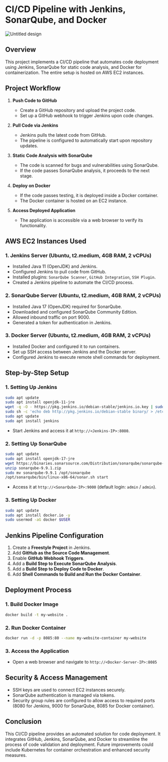 # CI/CD Pipeline with Jenkins, SonarQube, and Docker
![Untitled design](https://github.com/user-attachments/assets/21c8087b-c943-4a37-a57c-313699f54794)
## Overview

This project implements a CI/CD pipeline that automates code deployment using Jenkins, SonarQube for static code analysis, and Docker for containerization. The entire setup is hosted on AWS EC2 instances.

## Project Workflow
1. **Push Code to GitHub**
   - Create a GitHub repository and upload the project code.
   - Set up a GitHub webhook to trigger Jenkins upon code changes.

2. **Pull Code via Jenkins**
   - Jenkins pulls the latest code from GitHub.
   - The pipeline is configured to automatically start upon repository updates.

3. **Static Code Analysis with SonarQube**
   - The code is scanned for bugs and vulnerabilities using SonarQube.
   - If the code passes SonarQube analysis, it proceeds to the next stage.

4. **Deploy on Docker**
   - If the code passes testing, it is deployed inside a Docker container.
   - The Docker container is hosted on an EC2 instance.

5. **Access Deployed Application**
   - The application is accessible via a web browser to verify its functionality.

## AWS EC2 Instances Used
### 1. Jenkins Server (Ubuntu, t2.medium, 4GB RAM, 2 vCPUs)
- Installed Java 11 (OpenJDK) and Jenkins.
- Configured Jenkins to pull code from GitHub.
- Installed plugins: `SonarQube Scanner`, `GitHub Integration`, `SSH Plugin`.
- Created a Jenkins pipeline to automate the CI/CD process.

### 2. SonarQube Server (Ubuntu, t2.medium, 4GB RAM, 2 vCPUs)
- Installed Java 17 (OpenJDK) required for SonarQube.
- Downloaded and configured SonarQube Community Edition.
- Allowed inbound traffic on port 9000.
- Generated a token for authentication in Jenkins.

### 3. Docker Server (Ubuntu, t2.medium, 4GB RAM, 2 vCPUs)
- Installed Docker and configured it to run containers.
- Set up SSH access between Jenkins and the Docker server.
- Configured Jenkins to execute remote shell commands for deployment.

## Step-by-Step Setup
### 1. Setting Up Jenkins
```sh
sudo apt update
sudo apt install openjdk-11-jre
wget -q -O - https://pkg.jenkins.io/debian-stable/jenkins.io.key | sudo apt-key add -
sudo sh -c 'echo deb http://pkg.jenkins.io/debian-stable binary/ > /etc/apt/sources.list.d/jenkins.list'
sudo apt update
sudo apt install jenkins
```
- Start Jenkins and access it at `http://<Jenkins-IP>:8080`.

### 2. Setting Up SonarQube
```sh
sudo apt update
sudo apt install openjdk-17-jre
wget https://binaries.sonarsource.com/Distribution/sonarqube/sonarqube-9.9.1.zip
unzip sonarqube-9.9.1.zip
sudo mv sonarqube-9.9.1 /opt/sonarqube
/opt/sonarqube/bin/linux-x86-64/sonar.sh start
```
- Access it at `http://<SonarQube-IP>:9000` (default login: `admin` / `admin`).

### 3. Setting Up Docker
```sh
sudo apt update
sudo apt install docker.io -y
sudo usermod -aG docker $USER
```

## Jenkins Pipeline Configuration
1. Create a **Freestyle Project** in Jenkins.
2. Add **GitHub as the Source Code Management**.
3. Enable **GitHub Webhook Triggers**.
4. Add a **Build Step to Execute SonarQube Analysis**.
5. Add a **Build Step to Deploy Code to Docker**.
6. Add **Shell Commands to Build and Run the Docker Container**.

## Deployment Process
### 1. Build Docker Image
```sh
docker build -t my-website .
```
### 2. Run Docker Container
```sh
docker run -d -p 8085:80 --name my-website-container my-website
```
### 3. Access the Application
- Open a web browser and navigate to `http://<Docker-Server-IP>:8085`

## Security & Access Management
- SSH keys are used to connect EC2 instances securely.
- SonarQube authentication is managed via tokens.
- Security group rules are configured to allow access to required ports (8080 for Jenkins, 9000 for SonarQube, 8085 for Docker container).

## Conclusion
This CI/CD pipeline provides an automated solution for code deployment. It integrates GitHub, Jenkins, SonarQube, and Docker to streamline the process of code validation and deployment. Future improvements could include Kubernetes for container orchestration and enhanced security measures.
